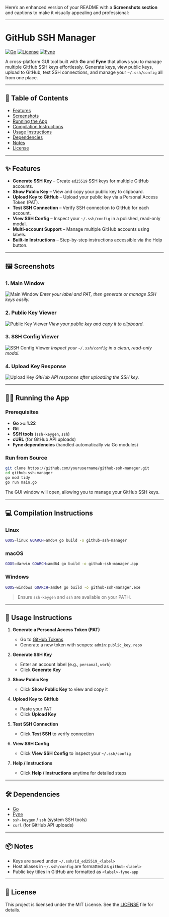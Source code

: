 Here’s an enhanced version of your README with a **Screenshots section** and captions to make it visually appealing and professional:

---

# GitHub SSH Manager

[![Go](https://img.shields.io/badge/Go-1.22+-00ADD8?logo=go\&logoColor=white)](https://golang.org/)
[![License](https://img.shields.io/badge/License-MIT-blue)](LICENSE)
[![Fyne](https://img.shields.io/badge/Fyne-2.4+-orange?logo=go)](https://fyne.io/)

A cross-platform GUI tool built with **Go** and **Fyne** that allows you to manage multiple GitHub SSH keys effortlessly. Generate keys, view public keys, upload to GitHub, test SSH connections, and manage your `~/.ssh/config` all from one place.

---

## 📌 Table of Contents

* [Features](#features)
* [Screenshots](#screenshots)
* [Running the App](#running-the-app)
* [Compilation Instructions](#compilation-instructions)
* [Usage Instructions](#usage-instructions)
* [Dependencies](#dependencies)
* [Notes](#notes)
* [License](#license)

---

## ✨ Features

* **Generate SSH Key** – Create `ed25519` SSH keys for multiple GitHub accounts.
* **Show Public Key** – View and copy your public key to clipboard.
* **Upload Key to GitHub** – Upload your public key via a Personal Access Token (PAT).
* **Test SSH Connection** – Verify SSH connection to GitHub for each account.
* **View SSH Config** – Inspect your `~/.ssh/config` in a polished, read-only modal.
* **Multi-account Support** – Manage multiple GitHub accounts using labels.
* **Built-in Instructions** – Step-by-step instructions accessible via the Help button.

---

## 🖼️ Screenshots

### 1. Main Window

![Main Window](screenshots/main_window.png)
*Enter your label and PAT, then generate or manage SSH keys easily.*

### 2. Public Key Viewer

![Public Key Viewer](screenshots/public_key.png)
*View your public key and copy it to clipboard.*

### 3. SSH Config Viewer

![SSH Config Viewer](screenshots/ssh_config.png)
*Inspect your `~/.ssh/config` in a clean, read-only modal.*

### 4. Upload Key Response

![Upload Key](screenshots/upload_response.png)
*GitHub API response after uploading the SSH key.*

---

## 🏃‍♂️ Running the App

### Prerequisites

* **Go >= 1.22**
* **Git**
* **SSH tools** (`ssh-keygen`, `ssh`)
* **cURL** (for GitHub API uploads)
* **Fyne dependencies** (handled automatically via Go modules)

### Run from Source

```bash
git clone https://github.com/yourusername/github-ssh-manager.git
cd github-ssh-manager
go mod tidy
go run main.go
```

The GUI window will open, allowing you to manage your GitHub SSH keys.

---

## 💻 Compilation Instructions

### Linux

```bash
GOOS=linux GOARCH=amd64 go build -o github-ssh-manager
```

### macOS

```bash
GOOS=darwin GOARCH=amd64 go build -o github-ssh-manager.app
```

### Windows

```bash
GOOS=windows GOARCH=amd64 go build -o github-ssh-manager.exe
```

> Ensure `ssh-keygen` and `ssh` are available on your PATH.

---

## 🔧 Usage Instructions

1. **Generate a Personal Access Token (PAT)**

   * Go to [GitHub Tokens](https://github.com/settings/tokens)
   * Generate a new token with scopes: `admin:public_key`, `repo`

2. **Generate SSH Key**

   * Enter an account label (e.g., `personal`, `work`)
   * Click **Generate Key**

3. **Show Public Key**

   * Click **Show Public Key** to view and copy it

4. **Upload Key to GitHub**

   * Paste your PAT
   * Click **Upload Key**

5. **Test SSH Connection**

   * Click **Test SSH** to verify connection

6. **View SSH Config**

   * Click **View SSH Config** to inspect your `~/.ssh/config`

7. **Help / Instructions**

   * Click **Help / Instructions** anytime for detailed steps

---

## 🛠️ Dependencies

* [Go](https://golang.org/)
* [Fyne](https://fyne.io/)
* `ssh-keygen` / `ssh` (system SSH tools)
* `curl` (for GitHub API uploads)

---

## 📦 Notes

* Keys are saved under `~/.ssh/id_ed25519_<label>`
* Host aliases in `~/.ssh/config` are formatted as `github-<label>`
* Public key titles in GitHub are formatted as `<label>-fyne-app`

---

## 📝 License

This project is licensed under the MIT License. See the [LICENSE](LICENSE) file for details.



